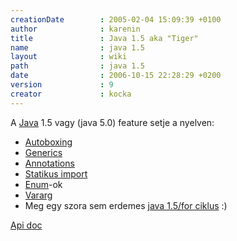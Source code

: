```yaml
---
creationDate        : 2005-02-04 15:09:39 +0100 
author              : karenin 
title               : Java 1.5 aka "Tiger" 
name                : java 1.5 
layout              : wiki 
path                : java 1.5 
date                : 2006-10-15 22:28:29 +0200 
version             : 9 
creator             : kocka 
---
```

A [Java](java.html) 1.5 vagy (java 5.0) feature setje a nyelven:

*   [Autoboxing](Autoboxing.html)
*   [Generics](Generics.html)
*   [Annotations](annotations.html)
*   [Statikus import](Statikus%20import.html)
*   [Enum](Enum.html)-ok
*   [Vararg](Vararg.html)
*   Meg egy szora sem erdemes [java 1.5/for ciklus](java%201.5/For%20ciklus.html) :)


[Api doc](http://java.sun.com/j2se/1.5.0/docs/api/)

